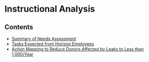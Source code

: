 # Instructional Analysis

## Contents

* [Summary of Needs Assessment](410-NEEDS-SUMMARY.md)
* [Tasks Expected from Horizon Employees](420-TASKS-EXPECTED.md)
* [Action Mapping to Reduce Donors Affected by Leaks to Less than 1,000/Year](430-ACTION-MAPPING.md)
